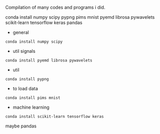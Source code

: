 Compilation of many codes and programs i did.

conda install numpy scipy pypng pims mnist pyemd librosa pywavelets scikit-learn tensorflow keras pandas

* general
```
conda install numpy scipy
```
* util signals
```
conda install pyemd librosa pywavelets
```
* util
```
conda install pypng 
```
* to load data
```
conda install pims mnist
```
* machine learning
```
conda install scikit-learn tensorflow keras
```

maybe pandas